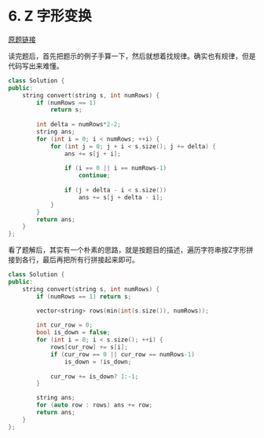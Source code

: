 # 6. Z 字形变换 

[原题链接](https://leetcode-cn.com/problems/zigzag-conversion/)

读完题后，首先把题示的例子手算一下，然后就想着找规律。确实也有规律，但是代码写出来难懂。

```cpp
class Solution {
public:
    string convert(string s, int numRows) {
        if (numRows == 1)
            return s;
        
        int delta = numRows*2-2;
        string ans;
        for (int i = 0; i < numRows; ++i) {
            for (int j = 0; j + i < s.size(); j += delta) {
                ans += s[j + i];
                
                if (i == 0 || i == numRows-1)
                    continue;
                
                if (j + delta - i < s.size())
                    ans += s[j + delta - i];
            }
        }
        return ans;
    }
};
```

看了题解后，其实有一个朴素的思路，就是按题目的描述，遍历字符串按Z字形拼接到各行，最后再把所有行拼接起来即可。

```cpp
class Solution {
public:
    string convert(string s, int numRows) {
        if (numRows == 1) return s;

        vector<string> rows(min(int(s.size()), numRows));
        
        int cur_row = 0;
        bool is_down = false;
        for (int i = 0; i < s.size(); ++i) {
            rows[cur_row] += s[i];
            if (cur_row == 0 || cur_row == numRows-1)
                is_down = !is_down;
            
            cur_row += is_down? 1:-1;
        }

        string ans;
        for (auto row : rows) ans += row;
        return ans;
    }
};
```

